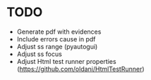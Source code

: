 # TODO
- Generate pdf with evidences
- Include errors cause in pdf
- Adjust ss range (pyautogui)
- Adjust ss focus
- Adjust Html test runner properties (https://github.com/oldani/HtmlTestRunner)
